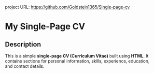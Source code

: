 project URL: https://github.com/Goldstein1365/Single-page-cv

# My Single-Page CV
## Description
This is a simple **single-page CV (Curriculum Vitae)** built using **HTML**. It contains sections for personal information, skills, experience, education, and contact details.

